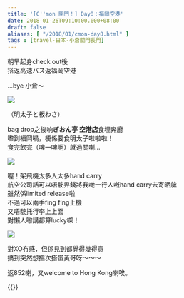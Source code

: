 ```yaml
---
title: '[C''mon 関門！] Day8：福岡空港'
date: 2018-01-26T09:10:00.000+08:00
draft: false
aliases: [ "/2018/01/cmon-day8.html" ]
tags : [travel-日本-小倉關門長門]
---
```


朝早起身check out後  
搭返高速バス返福岡空港  

...bye 小倉～  

[![](https://c1.staticflickr.com/5/4655/39860127472_97ec4a51ca_z.jpg)](https://c1.staticflickr.com/5/4655/39860127472_97ec4a51ca_z.jpg)

（明太子と板わさ）

bag drop之後响**ぎおん亭 空港店**食埋奔廚  
嚟到福岡喎，梗係要食明太子啦啦啦！  
食完飲完（啤一啤啊）就過關喇...

[![](https://c1.staticflickr.com/5/4752/26019387728_2decf7ceee_z.jpg)](https://c1.staticflickr.com/5/4752/26019387728_2decf7ceee_z.jpg)

喔！架飛機太多人太多hand carry  
航空公司話可以唔駛畀錢將我哋一行人嘅hand carry去寄晒艙  
雖然係limited release啦  
不過可以兩手fing fing上機  
又唔駛托行李上上面  
對懶人嚟講都算lucky㗎！

[![](https://c1.staticflickr.com/5/4741/28112246119_9c7fb0d3d9_z.jpg)](https://c1.staticflickr.com/5/4741/28112246119_9c7fb0d3d9_z.jpg)

對XO冇感，但係見到都覺得幾得意  
搞到突然想搵次搭蛋黃哥呀～～～

  

  

返852喇，又welcome to Hong Kong喇唉。  
  

{{<kanmon>}}

